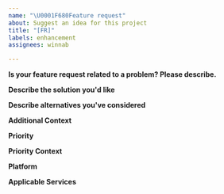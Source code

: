 ```yaml
---
name: "\U0001F680Feature request"
about: Suggest an idea for this project
title: "[FR]"
labels: enhancement
assignees: winnab

---
```


**Is your feature request related to a problem? Please describe.**
<!-- A clear and concise description of what the problem is. Ex. I'm always frustrated when [...] -->

**Describe the solution you'd like**
<!--A clear and concise description of what you want to happen.-->

**Describe alternatives you've considered**
<!--A clear and concise description of any alternative solutions or features you've considered.-->

**Additional Context**
<!--Add any other context or screenshots about the feature request here.-->

**Priority**
<!-- High, Medium, or Low-->

**Priority Context**
<!-- (Optional) Why should the development team prioritize working this feature?-->

**Platform** 
<!--Ex: GCP/AWS/Azure-->

**Applicable Services**
<!--Does this apply to all services? Just one? Let us know -->
